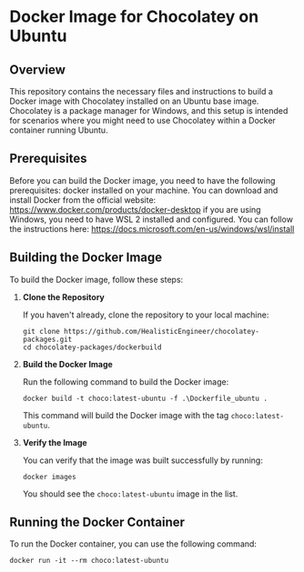 # Docker Image for Chocolatey on Ubuntu

## Overview

This repository contains the necessary files and instructions to build a Docker image with Chocolatey installed on an Ubuntu base image. Chocolatey is a package manager for Windows, and this setup is intended for scenarios where you might need to use Chocolatey within a Docker container running Ubuntu.

## Prerequisites

Before you can build the Docker image, you need to have the following prerequisites:
docker installed on your machine. You can download and install Docker from the official website: https://www.docker.com/products/docker-desktop
if you are using Windows, you need to have WSL 2 installed and configured. You can follow the instructions here: https://docs.microsoft.com/en-us/windows/wsl/install


## Building the Docker Image

To build the Docker image, follow these steps:

1. **Clone the Repository**

   If you haven't already, clone the repository to your local machine:

   ```
   git clone https://github.com/HealisticEngineer/chocolatey-packages.git
   cd chocolatey-packages/dockerbuild
   ```

2. **Build the Docker Image**

   Run the following command to build the Docker image:

   ```
   docker build -t choco:latest-ubuntu -f .\Dockerfile_ubuntu .
   ```

   This command will build the Docker image with the tag `choco:latest-ubuntu`.

3. **Verify the Image**

   You can verify that the image was built successfully by running:

   ```
   docker images
   ```

   You should see the `choco:latest-ubuntu` image in the list.

## Running the Docker Container

To run the Docker container, you can use the following command:

```
docker run -it --rm choco:latest-ubuntu
```
